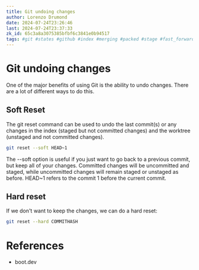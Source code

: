 ```yaml
---
title: Git undoing changes
author: Lorenzo Drumond
date: 2024-07-24T23:26:46
last: 2024-07-24T23:37:33
zk_id: 65c3a8a3075385bfbf6c3841e0b94517
tags: #git #states #github #index #merging #packed #stage #fast_forward #primeagen #working_tree #logs #history #repos #commit #git_directory #programming #optimal #workflow #snapshot #plumbing #repository #reset #configuration #undoing #computer_science #compressed #rebase
---
```



# Git undoing changes

One of the major benefits of using Git is the ability to undo changes. There
are a lot of different ways to do this.

## Soft Reset

The git reset command can be used to undo the last commit(s) or any changes in
the index (staged but not committed changes) and the worktree (unstaged and not
committed changes).

```bash
git reset --soft HEAD~1
```

The --soft option is useful if you just want to go back to a previous commit,
but keep all of your changes. Committed changes will be uncommitted and staged,
while uncommitted changes will remain staged or unstaged as before. HEAD~1
refers to the commit 1 before the current commit.

## Hard reset

If we don't want to keep the changes, we can do a hard reset:

```bash
git reset --hard COMMITHASH
```

# References

- boot.dev
